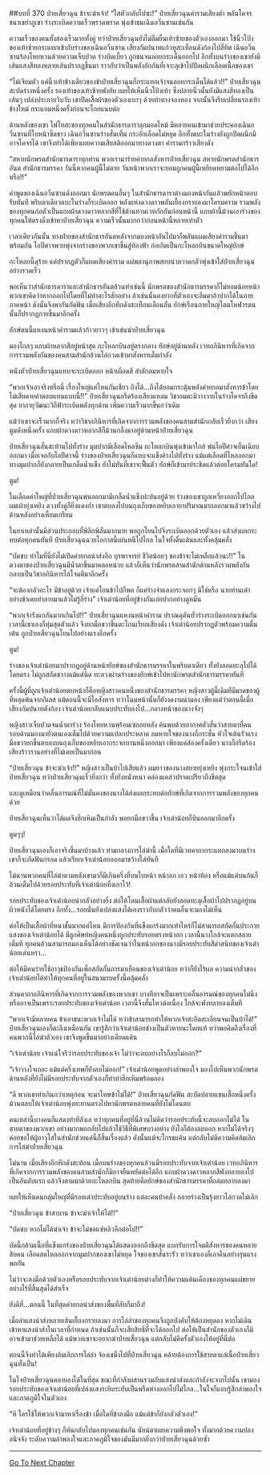 ##บทที่ 370 ป๋ายเสี่ยวฉุน ข้าจะฆ่าเจ้า!
“ไสหัวกลับไปซะ!” ป๋ายเสี่ยวฉุนคำรามเสียงต่ำ พลันโคจรชนาเขย่าภูเขา ร่างระเบิดความเร็วพรวดพราด พุ่งเข้าชนเฉินอวิ๋นซานเช่นกัน

ความเร็วของคนทั้งสองเร็วมากทั้งคู่ ทว่าป๋ายเสี่ยวฉุนยังไม่ลืมยื่นเท้าซ้ายของตัวเองออกมา ใช้นิ้วโป้งของเท้าซ้ายกระแทกเข้ากับร่างของเฉินอวิ๋นซาน เสียงกัมปนาทแก้วหูสะเทือนดังก้องไปสี่ทิศ เฉินอวิ๋นซานร้องโหยหวนด้วยความเจ็บปวด ร่างบิดเบี้ยว ถูกชนจนลอยกระเด็นออกไป อีกทั้งบนร่างของเขายังมีเส้นแสงสีทองหลายเส้นปรากฏขึ้นมา ราวกับว่าเป็นพลังกักกันที่เจาะลุเข้าไปปิดผนึกเลือดเนื้อของเขา

“ไม่เจียมตัว แค่นิ้วเท้าข้างเดียวของข้าป๋ายเสี่ยวฉุนก็กระแทกเจ้าจนลอยกระเด็นได้แล้ว!!” ป๋ายเสี่ยวฉุนสะบัดร่างหนึ่งครั้ง รองเท้าของเท้าซ้ายพังยับ เผยให้เห็นนิ้วโป้งเท้า ซึ่งปลายนิ้วนั้นยังมีแสงสีทองเป็นเส้นๆ เปล่งประกายวิบวับ เขาปัดเสื้อผ้าของตัวเองเบาๆ ด้วยท่าทางจองหอง จากนั้นจึงรีบเปลี่ยนรองเท้าข้างใหม่ กระแอมหนึ่งครั้งก่อนจะโกยแนบต่อ

ด้านหลังของเขา ไฟโทสะของทุกคนในสำนักธารดาราลุกมอดไหม้ มีหลายคนเข้ามาช่วยประคองเฉินอวิ๋นซานที่ใบหน้าซีดขาว เฉินอวิ๋นซานร่างสั่นเทิ้ม กระอักเลือดไม่หยุด อีกทั้งตบะในร่างยังถูกปิดผนึกมิอาจโคจรได้ เขาจึงทำได้เพียงเผยความเสียสติออกมาทางดวงตา คำรามกร้าวเสียงดัง

“สหายนักพรตสำนักธารดาราทุกท่าน พวกเรามาร่ายค่ายกลสังหารป๋ายเสี่ยวฉุน สหายนักพรตสำนักธารอันต สำนักธารมรรคา วันนี้หากคนผู้นี้ไม่ตาย วันหน้าพวกเราจะยอมถูกคนผู้นี้เหยียดหยามต่อไปได้อีกหรือ!!”

คำพูดของเฉินอวิ๋นซานดังออกมา นักพรตคนอื่นๆ ในสำนักธารดาราต่างมองหน้ากันแล้วพยักหน้าตอบรับทันที พริบตาเดียวตบะในร่างก็ระเบิดออก พลังแห่งดวงดาวพลันเยื้องกรายลงมาโครมคราม รวมพลังของทุกคนก่อตัวเป็นแถบผ้าดวงดาวหลากสีที่ใช้ต้านทานเวทกักกันก่อนหน้านี้ แถบผ้านี้ม้วนเอาร่างของทุกคนให้ตรงดิ่งเข้าหาป๋ายเสี่ยวฉุน ความเร็วนั้นมากกว่าก่อนหน้านี้หลายเท่าตัว

เวลาเดียวกันนั้น ทางฝ่ายของสำนักธารอันตหลังจากมองหน้ากันไปมาก็พลันแผดเสียงคำรามขึ้นมาพร้อมกัน ไอปีศาจพวยพุ่งจากร่างของพวกเขาขึ้นสู่ท้องฟ้า ก่อเกิดเป็นกะโหลกบินขนาดใหญ่ยักษ์

กะโหลกนี้ดุร้าย แค่ปรากฏตัวก็แผดเสียงคำราม แผ่พลานุภาพสยบน่าหวาดกลัวพุ่งเข้าใส่ป๋ายเสี่ยวฉุนอย่างรวดเร็ว

พอเห็นว่าสำนักธารดาราและสำนักธารอันตล้วนทำเช่นนี้ นักพรตของสำนักธารมรรคาก็ไม่ยอมน้อยหน้า พวกเขาคิดว่าหากออกไปโดยที่ไม่ทำอะไรสักอย่าง ถ้าเช่นนั้นคงยากที่ตัวเองจะลืมตาอ้าปากได้ในภายภาคหน้า ดังนั้นจึงพากันกัดฟัน เมื่อเสียงอึกทึกดังสะเทือนเลือนลั่น ยักษ์เรือนกายใหญ่โตมโหฬารตนนั้นก็ปรากฏกายขึ้นมาอีกครั้ง

ยักษ์ตนนี้แหงนหน้าคำรามแล้วก้าวยาวๆ เข้าเข่นฆ่าป๋ายเสี่ยวฉุน

มองไกลๆ แถบผ้าหลากสีอยู่หน้าสุด กะโหลกบินอยู่ตรงกลาง ยักษ์อยู่ด้านหลัง เวทอภินิหารที่เกิดจากการรวมพลังกันของคนสามสำนักล้วนไล่กวดเข้ามาสังหารเต็มกำลัง

หนังหัวป๋ายเสี่ยวฉุนแทบจะระเบิดออก หน้าเผือดสี สำลักลมหายใจ

“พวกเจ้าเอาจริงหรือนี่ เรื่องใหญ่แค่ไหนกันเชียว ถึงได้...ถึงได้ยอมกระตุ้นพลังค่ายกลมาสังหารข้าโดยไม่เสียดายค่าตอบแทนแบบนี้!!” ป๋ายเสี่ยวฉุนกรีดร้องเสียงแหลม วิชาอมตะมิวางวายในร่างโคจรถึงขีดสุด ยาอายุวัฒนะวิถีฟ้าระเบิดพลังทุกด้าน เพิ่มความเร็วมากขึ้นกว่าเดิม

แม้ว่าเขาจะเร็วมากก็จริง ทว่าวิชาอภินิหารที่เกิดจากการรวมพลังของคนสามสำนักกลับเร็วยิ่งกว่า เสียงตูมดังหนึ่งครั้ง แถบผ้าดวงดาวหลากสีก็ม้วนกลิ้งมาอยู่ด้านหน้าป๋ายเสี่ยวฉุน

ป๋ายเสี่ยวฉุนสั่นสะท้านไปทั้งร่าง มุมปากมีเลือดไหลซึม กะโหลกบินพุ่งเข้ามาใกล้ พ่นไอปีศาจเย็นเฉียบออกมา เมื่อเจอกับไอปีศาจนี้ ร่างของป๋ายเสี่ยวฉุนก็แทบจะแข็งค้างไปทั้งร่าง แม้แต่เลือดที่ไหลออกมาทางมุมปากก็ยังกลายเป็นเกล็ดน้ำแข็ง ยังไม่ทันที่เขาจะฟื้นตัว ยักษ์ก็เข้ามาประชิดแล้วต่อยโครมทันใด!

ตูม!

ในเลือดคำใหญ่ที่ป๋ายเสี่ยวฉุนพ่นออกมามีเกล็ดน้ำแข็งปะปนอยู่ด้วย ร่างของเขาถูกเหวี่ยงออกไปไกล ผมเผ้ายุ่งเหยิง ดวงทั้งคู่ก็ยิ่งแดงก่ำ เขาตบลงไปบนถุงเก็บของหยิบเอายาปริมาณมากออกมาแล้วขว้างไปด้านหลังอย่างเหี้ยมเกรียม

ในยาเหล่านั้นมีส่วนประกอบที่พิลึกพิลั่นมากมาย พอถูกโยนไปจึงระเบิดออกด้วยตัวเอง แล้วส่งผลกระทบต่อทุกคนทันที ป๋ายเสี่ยวฉุนฉวยโอกาสนี้เผ่นหนีไปไกล ในใจทั้งตื่นเต้นและทั้งคลุ้มคลั่ง

“บัดซบ ทำไมที่นี่ยังไม่เปิดค่ายกลนำส่งอีก บุรพาจารย์ ชีวิตน้อยๆ ของข้าจะไม่เหลือแล้วนะ!!” ในดวงตาของป๋ายเสี่ยวฉุนมีน้ำตาขึ้นมาคลอหน่วย แล้วก็เห็นว่านักพรตสามสำนักด้านหลังรวมพลังกันกลายเป็นวิชาอภินิหารไล่โจมตีมาอีกครั้ง

“จะต้องกลัวอะไร มีข้าอยู่ด้วย เจ้าแค่โยนข้าไปก็พอ ก็แค่ร่างจำแลงกระจอกๆ มิใช่หรือ นายท่านเต่าอย่างข้าเคยทำลายมาแล้วไม่รู้กี่ร่าง” เจ้าเต่าน้อยที่อยู่ข้างกันเอ่ยปากอย่างดูหมิ่น

“พวกเจ้ารังแกกันมากเกินไป!!” ป๋ายเสี่ยวฉุนแหงนหน้าคำราม ปราณดุดันทั่วร่างระเบิดออกมาเช่นกัน เวลานี้เขาเองก็ทุ่มสุดตัวแล้ว จึงยกมือขวาขึ้นตะโกนเรียกเสียงดัง เจ้าเต่าน้อยปรากฏตัวพร้อมความตื่นเต้น ถูกป๋ายเสี่ยวฉุนโยนไปอย่างแรงอีกครั้ง

ตูม!

ร่างของเจ้าเต่าน้อยมาปรากฏอยู่ด้านหน้ายักษ์ของสำนักธารมรรคาในพริบตาเดียว ทั้งยังลอดทะลุไปได้โดยตรง ไม่ถูกสกัดขวางแม้แต่นิด ทะลวงผ่านร่างของยักษ์เข้าไปหานักพรตสำนักธารมรรคาทันที

ครั้งนี้ผู้ที่ถูกเจ้าเต่าน้อยตบหน้าก็คือหญิงสาวคนหนึ่งของสำนักธารมรรคา หญิงสาวผู้นี้เดิมทีมีมาดของผู้ที่หลุดพ้นจากกิเลส แม้ตอนนี้จะมีไอสังหาร ทว่าโฉมหน้านั้นก็ยังงดงามน่ามอง เพียงแต่ว่าตอนนี้เมื่อเสียงกัมปนาทดังก้อง เจ้าเต่าน้อยกลับแนบประทับลงไป...กลางหน้าของนางจังๆ

หญิงสาวเจ็บปวดจนน้ำตาร่วง ร้องโหยหวนพร้อมเซถอยหลัง ค้นพบด้วยอากาศตัวสั่นว่าสายตาที่คนรอบด้านมองมายังตนเองเต็มไปด้วยความแปลกประหลาด ลมหายใจของนางถี่กระชั้น หัวใจเต้นรัวแรง มือขวายกขึ้นตบลงบนถุงเก็บของหยิบเอากระจกบานหนึ่งออกมา เพียงแค่ส่องครั้งเดียว นางก็กรีดร้องเสียงร้าวรานอย่างที่ไม่เคยเป็นมาก่อน

“ป๋ายเสี่ยวฉุน ข้าจะฆ่าเจ้า!!” หญิงสาวเป็นบ้าไปเสียแล้ว ผมยาวของนางสยายยุ่งเหยิง พุ่งกระโจนเข้าใส่ป๋ายเสี่ยวฉุน ทว่าป๋ายเสี่ยวฉุนเร็วยิ่งกว่า ทั้งยังหนังหนา คล่องแคล่วปราดเปรียวถึงขีดสุด

และดูเหมือนว่าคลื่นอารมณ์ที่ไม่มั่นคงของนางได้ส่งผลกระทบต่อยักษ์ที่เกิดจากการรวมพลังของทุกคนด้วย

ป๋ายเสี่ยวฉุนเห็นว่าได้ผลจึงฮึกเหิมเป็นกำลัง พอยกมือขวาขึ้น เจ้าเต่าน้อยก็บินออกมาอีกครั้ง

ตูมๆๆ!

ป๋ายเสี่ยวฉุนเองก็เอาจริงขึ้นมาบ้างแล้ว ท่ามกลางการไล่ฆ่านี้ เมื่อใดที่มีเวทคาถากระแทกลงมาบนร่างเขาก็จะกัดฟันกรอด แล้วเรียกเจ้าเต่าน้อยออกมาขว้างใส่ทันที

ไม่นานพวกคนที่ไล่ฆ่าตามหลังเขามาก็มีเกินครึ่งที่บนใบหน้า หน้าอก เอว หน้าท้อง หรือแม้แต่บนก้นก็ล้วนเต็มไปด้วยรอยประทับที่เจ้าเต่าน้อยทิ้งเอาไว้!

รอยประทับของเจ้าเต่าน้อยน่ากลัวอย่างยิ่ง ต่อให้โดนเสื้อผ้าแต่กลับยังลอดทะลุเสื้อผ้าไปปรากฏอยู่บนผิวหนังได้โดยตรง อีกทั้ง...รอยนั่นยังเปล่งแสงได้เองราวกับกลัวว่าคนอื่นจะมองไม่เห็น

ต่อให้เป็นเสื้อผ้าที่หนาชั้นมากแค่ไหน มีการป้องกันที่แข็งแกร่งมากเท่าไหร่ก็ไม่สามารถสกัดกั้นประกายแสงของเจ้าเต่าน้อยได้ มีลูกศิษย์หญิงคนหนึ่งถูกประทับรอยตรงหน้าอก เวลานี้นางใกล้จะแตกสลายเต็มที ทุกคนล้วนสามารถมองเห็นได้อย่างชัดเจนว่าในหน้าอกของนางมีรอยประทับสีดำสนิทของเจ้าเต่าน้อยเด่นหรา...

ต่อให้มีคนร่ายใช้อาวุธป้องกันเพื่อสกัดกั้นการมาเยือนของเจ้าเต่าน้อย ทว่าก็ยังไร้ผล ความน่ากลัวของเจ้าเต่าน้อยได้ทำให้ทุกคนที่อยู่ในสนามรบครั้งนี้คลุ้มคลั่ง

ส่วนคาถาอภินิหารที่เกิดจากการรวมพลังของพวกเขา บางทีอาจเป็นเพราะคลื่นอารมณ์ของทุกคนไม่นิ่ง หรืออาจเป็นเพราะรอยประทับของเจ้าเต่าน้อย เวลานี้จึงสั่นไหวต่อเนื่อง ใกล้จะพังทลายลงเต็มที

“พวกเจ้ามีหลายคน ข้าเอาชนะพวกเจ้าไม่ได้ ทว่าข้าสามารถทำให้พวกเจ้าสะอิดสะเอียนจนเป็นบ้าได้!” ป๋ายเสี่ยวฉุนเองก็ตะลึงเหมือนกัน เขารู้สึกว่าเจ้าเต่าน้อยช่างเป็นตัวหายนะโดยแท้ ทว่าพอคิดถึงเรื่องที่คนพวกนี้ไล่ฆ่าตัวเอง เขาจึงพูดขึ้นมาอย่างเคียดแค้น

“เจ้าเต่าน้อย เจ้าแน่ใจรึว่ารอยประทับของเจ้า ไม่ว่าจะลบอย่างไรก็ลบไม่ออก?”

“เจ้าวางใจเถอะ แม้แต่ครึ่งเทพก็ยังลบไม่ออก!” เจ้าเต่าน้อยพูดอย่างลำพองใจ มองไปเห็นพวกนักพรตด้านหลังที่ยังไม่มีรอยประทับจากตัวเองก็ทำท่าฮึกเหิมพร้อมลอง

“ดี พวกเขาทำเกินกว่าเหตุก่อน จะมาโทษข้าไม่ได้!” ป๋ายเสี่ยวฉุนกัดฟัน สะบัดปลายแขนเสื้อหนึ่งครั้งม้วนตลบให้เจ้าเต่าน้อยพุ่งทะยานตรงไปหานักพรตหลายคนที่ยังไม่โดนตบ

คนเหล่านี้บางคนก็แสดงท่าทีลังเล ทว่าทุกคนที่อยู่ที่นี่ล้วนไม่คิดว่ารอยประทับนี้จะลบออกไม่ได้ ในสายตาของพวกเขา อย่างมากพอกลับไปแล้วใช้วิธีที่พิเศษบางอย่าง ยังไงก็ต้องลบออก หากไม่ได้จริงๆ ค่อยขอให้ผู้อาวุโสในสำนักช่วยแค่นี้ก็สิ้นเรื่องแล้ว ดังนั้นแม้จะโกรธแค้น แต่กลับไม่มีความคิดล้มเลิกการไล่ฆ่าป๋ายเสี่ยวฉุน

ไม่นาน เมื่อเสียงอึกทึกดังสะท้อน เมื่อบนร่างของทุกคนล้วนมีรอยประทับจากเจ้าเต่าน้อย เวทอภินิหารที่เกิดจากการรวมพลังของคนสามสำนักก็มิอาจยืนหยัดต่อได้อีก แถบผ้าดวงดาวหลากสีพังทลายลงไปเป็นอันดับแรก แล้วจึงตามมาด้วยกะโหลกบิน สุดท้ายคือยักษ์ของสำนักธารมรรคาที่ถล่มทลายลงมา

เผยให้เห็นคนกลุ่มใหญ่ที่มีรอยเต่าประทับอยู่บนร่าง แต่ละคนบ้าคลั่ง กลายร่างเป็นรุ้งยาวไล่กวดไม่เลิก

“ป๋ายเสี่ยวฉุน ข้าสาบาน ข้าจะฆ่าเจ้าให้ได้!!”

“บัดซบ หากไม่ได้ฆ่าเจ้า ข้าจะไม่ขอแซ่หลิวอีกต่อไป!!”

บัดนี้กล้ามเนื้อที่แข็งแกร่งของป๋ายเสี่ยวฉุนได้แสดงออกถึงขีดสุด แบกรับการโจมตีสังหารของคนหลายสิบคน เลือดสดไหลออกจากมุมปากของเขาไม่หยุด ใจของเขาสั่นระรัว ทว่าเขาเองก็เอาคืนอย่างรุนแรงพอกัน

ไม่ว่าจะลงมือด้วยตัวเองหรือรอยประทับจากเจ้าเต่าน้อยต่างก็ทำให้ความแค้นเคืองของทุกคนแผ่ขยายอย่างไร้ที่สิ้นสุดได้สำเร็จ

ยังดีที่...ตอนนี้ ในที่สุดค่ายกลนำส่งของพื้นที่ลับก็มาถึง!

เมื่อลำแสงนำส่งหลายเส้นเยื้องกรายลงมา การไล่ล่าของทุกคนจึงถูกบังคับให้ต้องหยุดลง หากไม่เดินเข้าหาแสงนำส่งในเวลาที่กำหนด ถ้าเช่นนั้นก็จะเสียสิทธิ์ที่จะได้ออกไป ต่อให้เป็นสำนักของตัวเองก็มิอาจเข้ามาช่วยเหลือได้ แม้พวกเขาจะอยากฆ่าป๋ายเสี่ยวฉุน แต่กลับไม่คิดรั้งตัวเองให้อยู่ที่นี่ต่อ

ตอนนี้จึงทำได้เพียงล้มเลิกการไล่ล่า จ้องเขม็งไปที่ป๋ายเสี่ยวฉุน คล้ายต้องการใช้สายตาแล่เนื้อป๋ายเสี่ยวฉุนทั้งเป็น!

ในใจป๋ายเสี่ยวฉุนคลายลงได้ในที่สุด ขณะที่กำลังผสานรวมกับแสงนำส่งและกำลังจะจากไปนั้น เขามองรอยประทับของเจ้าเต่าน้อยที่เปล่งแสงระยิบระยับเป็นพรืดห่างออกไปไม่ไกล...ในใจก็แอบรู้สึกลำพองใจและภาคภูมิใจในตัวเอง

“หึ ใครใช้ให้พวกเจ้ามาหาเรื่องข้า เมื่อใดที่ข้าลงมือ แม้แต่ข้าก็ยังกลัวตัวเอง!”

เจ้าเต่าน้อยที่อยู่ข้างๆ ก็หันกลับไปมองทุกคนเช่นกัน นัยน์ตาเผยความพึงพอใจ ทั้งมากด้วยความปลงอนิจจัง ระดับความลำพองใจและภาคภูมิใจของมันมีมากยิ่งกว่าป๋ายเสี่ยวฉุนด้วยซ้ำ


------


[Go To Next Chapter]( ./45.md)